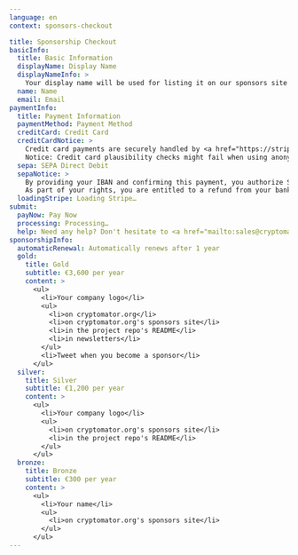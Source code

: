 ```yaml
---
language: en
context: sponsors-checkout

title: Sponsorship Checkout
basicInfo:
  title: Basic Information
  displayName: Display Name
  displayNameInfo: >
    Your display name will be used for listing it on our sponsors site (and other locations depending on the sponsorship). Usually, it's your company's name or your own name.
  name: Name
  email: Email
paymentInfo:
  title: Payment Information
  paymentMethod: Payment Method
  creditCard: Credit Card
  creditCardNotice: >
    Credit card payments are securely handled by <a href="https://stripe.com" target="_blank">Stripe</a>. We will not be able to see your card number or CVC. Please expect to be <a href="https://support.stripe.com/questions/i-have-a-charge-on-my-card-from-stripe-but-i-m-not-a-stripe-user" target="_blank">charged by Stripe</a>.<br>
    Notice: Credit card plausibility checks might fail when using anonymizing services such as proxies or Tor.
  sepa: SEPA Direct Debit
  sepaNotice: >
    By providing your IBAN and confirming this payment, you authorize Skymatic UG and <a href="https://stripe.com" target="_blank">Stripe</a>, our payment service provider to send instructions to your bank to debit your account and your bank to debit your account in accordance with the instructions from Skymatic UG and Stripe.<br>
    As part of your rights, you are entitled to a refund from your bank under the terms and conditions of your agreement with your bank. A refund must be claimed within 8 weeks starting from the date on which your account was debited.
  loadingStripe: Loading Stripe…
submit:
  payNow: Pay Now
  processing: Processing…
  help: Need any help? Don't hesitate to <a href="mailto:sales@cryptomator.org">contact us</a>.
sponsorshipInfo:
  automaticRenewal: Automatically renews after 1 year
  gold:
    title: Gold
    subtitle: €3,600 per year
    content: >
      <ul>
        <li>Your company logo</li>
        <ul>
          <li>on cryptomator.org</li>
          <li>on cryptomator.org's sponsors site</li>
          <li>in the project repo's README</li>
          <li>in newsletters</li>
        </ul>
        <li>Tweet when you become a sponsor</li>
      </ul>
  silver:
    title: Silver
    subtitle: €1,200 per year
    content: >
      <ul>
        <li>Your company logo</li>
        <ul>
          <li>on cryptomator.org's sponsors site</li>
          <li>in the project repo's README</li>
        </ul>
      </ul>
  bronze:
    title: Bronze
    subtitle: €300 per year
    content: >
      <ul>
        <li>Your name</li>
        <ul>
          <li>on cryptomator.org's sponsors site</li>
        </ul>
      </ul>
---
```

